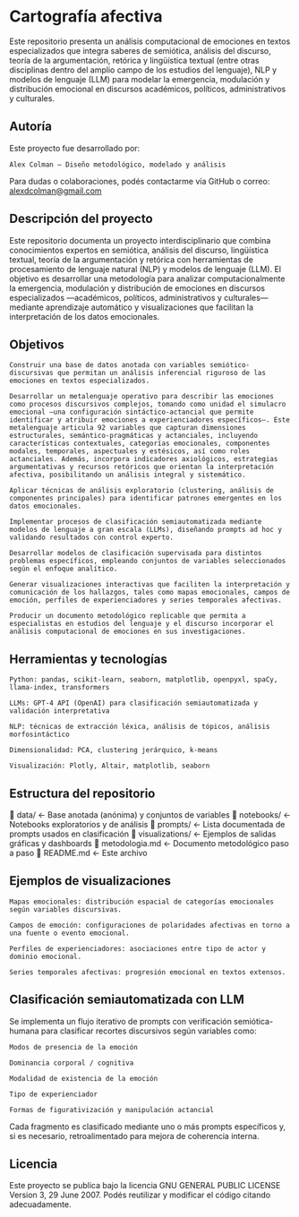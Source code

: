 # Cartografía afectiva

Este repositorio presenta un análisis computacional de emociones en textos especializados que integra saberes de semiótica, análisis del discurso, teoría de la argumentación, retórica y lingüística textual (entre otras disciplinas dentro del amplio campo de los estudios del lenguaje), NLP y modelos de lenguaje (LLM) para modelar la emergencia, modulación y distribución emocional en discursos académicos, políticos, administrativos y culturales.

## Autoría

Este proyecto fue desarrollado por:

    Alex Colman – Diseño metodológico, modelado y análisis

Para dudas o colaboraciones, podés contactarme vía GitHub o correo:
alexdcolman@gmail.com


## Descripción del proyecto

Este repositorio documenta un proyecto interdisciplinario que combina conocimientos expertos en semiótica, análisis del discurso, lingüística textual, teoría de la argumentación y retórica con herramientas de procesamiento de lenguaje natural (NLP) y modelos de lenguaje (LLM). El objetivo es desarrollar una metodología para analizar computacionalmente la emergencia, modulación y distribución de emociones en discursos especializados —académicos, políticos, administrativos y culturales— mediante aprendizaje automático y visualizaciones que facilitan la interpretación de los datos emocionales.

## Objetivos

    Construir una base de datos anotada con variables semiótico-discursivas que permitan un análisis inferencial riguroso de las emociones en textos especializados.

    Desarrollar un metalenguaje operativo para describir las emociones como procesos discursivos complejos, tomando como unidad el simulacro emocional —una configuración sintáctico-actancial que permite identificar y atribuir emociones a experienciadores específicos—. Este metalenguaje articula 92 variables que capturan dimensiones estructurales, semántico-pragmáticas y actanciales, incluyendo características contextuales, categorías emocionales, componentes modales, temporales, aspectuales y estésicos, así como roles actanciales. Además, incorpora indicadores axiológicos, estrategias argumentativas y recursos retóricos que orientan la interpretación afectiva, posibilitando un análisis integral y sistemático.

    Aplicar técnicas de análisis exploratorio (clustering, análisis de componentes principales) para identificar patrones emergentes en los datos emocionales.

    Implementar procesos de clasificación semiautomatizada mediante modelos de lenguaje a gran escala (LLMs), diseñando prompts ad hoc y validando resultados con control experto.

    Desarrollar modelos de clasificación supervisada para distintos problemas específicos, empleando conjuntos de variables seleccionados según el enfoque analítico.

    Generar visualizaciones interactivas que faciliten la interpretación y comunicación de los hallazgos, tales como mapas emocionales, campos de emoción, perfiles de experienciadores y series temporales afectivas.

    Producir un documento metodológico replicable que permita a especialistas en estudios del lenguaje y el discurso incorporar el análisis computacional de emociones en sus investigaciones.

## Herramientas y tecnologías

    Python: pandas, scikit-learn, seaborn, matplotlib, openpyxl, spaCy, llama-index, transformers

    LLMs: GPT-4 API (OpenAI) para clasificación semiautomatizada y validación interpretativa

    NLP: técnicas de extracción léxica, análisis de tópicos, análisis morfosintáctico

    Dimensionalidad: PCA, clustering jerárquico, k-means

    Visualización: Plotly, Altair, matplotlib, seaborn

## Estructura del repositorio

📁 data/                   ← Base anotada (anónima) y conjuntos de variables
📁 notebooks/              ← Notebooks exploratorios y de análisis
📁 prompts/                ← Lista documentada de prompts usados en clasificación
📁 visualizations/         ← Ejemplos de salidas gráficas y dashboards
📄 metodologia.md          ← Documento metodológico paso a paso
📄 README.md               ← Este archivo

## Ejemplos de visualizaciones

    Mapas emocionales: distribución espacial de categorías emocionales según variables discursivas.

    Campos de emoción: configuraciones de polaridades afectivas en torno a una fuente o evento emocional.

    Perfiles de experienciadores: asociaciones entre tipo de actor y dominio emocional.

    Series temporales afectivas: progresión emocional en textos extensos.

## Clasificación semiautomatizada con LLM

Se implementa un flujo iterativo de prompts con verificación semiótica-humana para clasificar recortes discursivos según variables como:

    Modos de presencia de la emoción

    Dominancia corporal / cognitiva

    Modalidad de existencia de la emoción

    Tipo de experienciador

    Formas de figurativización y manipulación actancial

Cada fragmento es clasificado mediante uno o más prompts específicos y, si es necesario, retroalimentado para mejora de coherencia interna.

## Licencia

Este proyecto se publica bajo la licencia GNU GENERAL PUBLIC LICENSE Version 3, 29 June 2007. Podés reutilizar y modificar el código citando adecuadamente.
